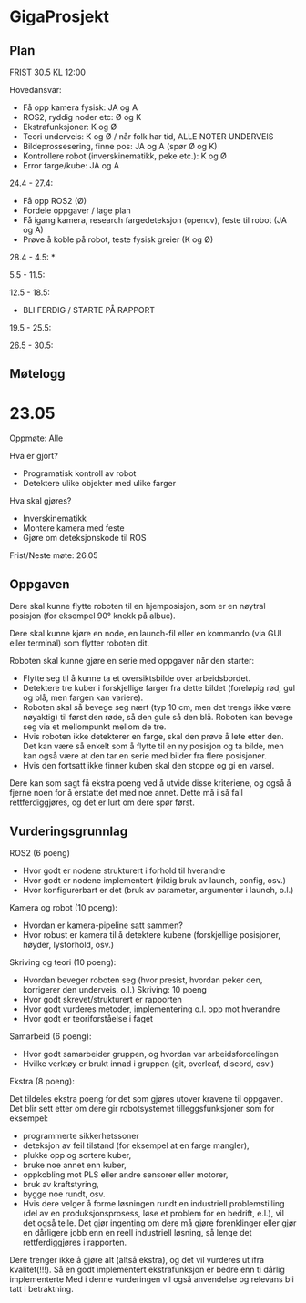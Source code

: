 # GigaProsjekt

## Plan

FRIST 30.5 KL 12:00

Hovedansvar: 
* Få opp kamera fysisk: JA og A
* ROS2, ryddig noder etc: Ø og K
* Ekstrafunksjoner: K og Ø
* Teori underveis: K og Ø / når folk har tid, ALLE NOTER UNDERVEIS
* Bildeprossesering, finne pos: JA og A (spør Ø og K)
* Kontrollere robot (inverskinematikk, peke etc.): K og Ø
* Error farge/kube: JA og A


24.4 - 27.4: 
* Få opp ROS2 (Ø)
* Fordele oppgaver / lage plan
* Få igang kamera, research fargedeteksjon (opencv), feste til robot (JA og A)
* Prøve å koble på robot, teste fysisk greier (K og Ø)

28.4 - 4.5:
* 

5.5 - 11.5:

12.5 - 18.5:
* BLI FERDIG / STARTE PÅ RAPPORT

19.5 - 25.5:

26.5 - 30.5:

## Møtelogg

# 23.05

Oppmøte: Alle

Hva er gjort?
* Programatisk kontroll av robot
* Detektere ulike objekter med ulike farger

Hva skal gjøres?
* Inverskinematikk
* Montere kamera med feste
* Gjøre om deteksjonskode til ROS

Frist/Neste møte: 26.05



## Oppgaven
Dere skal kunne flytte roboten til en hjemposisjon, som er en nøytral posisjon (for eksempel 90° knekk på albue). 

Dere skal kunne kjøre en node, en launch-fil eller en kommando (via GUI eller terminal) som flytter roboten dit.

Roboten skal kunne gjøre en serie med oppgaver når den starter:
* Flytte seg til å kunne ta et oversiktsbilde over arbeidsbordet.
* Detektere tre kuber i forskjellige farger fra dette bildet (foreløpig rød, gul og blå, men fargen kan variere).
* Roboten skal så bevege seg nært (typ 10 cm, men det trengs ikke være nøyaktig) til først den røde, så den gule så den blå. Roboten kan bevege seg via et mellompunkt mellom de tre.
* Hvis roboten ikke detekterer en farge, skal den prøve å lete etter den. Det kan være så enkelt som å flytte til en ny posisjon og ta bilde, men kan også være at den tar en serie med bilder fra flere posisjoner.
* Hvis den fortsatt ikke finner kuben skal den stoppe og gi en varsel.

Dere kan som sagt få ekstra poeng ved å utvide disse kriteriene, og også å fjerne noen for å erstatte det med noe annet. Dette må i så fall rettferdiggjøres, og det er lurt om dere spør først.


## Vurderingsgrunnlag

ROS2 (6 poeng)
* Hvor godt er nodene strukturert i forhold til hverandre
* Hvor godt er nodene implementert (riktig bruk av launch, config, osv.)
* Hvor konfigurerbart er det (bruk av parameter, argumenter i launch, o.l.)

Kamera og robot (10 poeng):
* Hvordan er kamera-pipeline satt sammen?
* Hvor robust er kamera til å detektere kubene (forskjellige posisjoner, høyder, lysforhold, osv.)

Skriving og teori (10 poeng):
* Hvordan beveger roboten seg (hvor presist, hvordan peker den, korrigerer den underveis, o.l.) Skriving: 10 poeng
* Hvor godt skrevet/strukturert er rapporten
* Hvor godt vurderes metoder, implementering o.l. opp mot hverandre
* Hvor godt er teoriforståelse i faget 

Samarbeid (6 poeng):
* Hvor godt samarbeider gruppen, og hvordan var arbeidsfordelingen
* Hvilke verktøy er brukt innad i gruppen (git, overleaf, discord, osv.) 

Ekstra (8 poeng):

Det tildeles ekstra poeng for det som gjøres utover kravene til oppgaven.
Det blir sett etter om dere gir robotsystemet tilleggsfunksjoner som for eksempel: 
* programmerte sikkerhetssoner
* deteksjon av feil tilstand (for eksempel at en farge mangler),
* plukke opp og sortere kuber,
* bruke noe annet enn kuber,
* oppkobling mot PLS eller andre sensorer eller motorer,
* bruk av kraftstyring,
* bygge noe rundt, osv.
* Hvis dere velger å forme løsningen rundt en industriell problemstilling (del av en produksjonsprosess, løse et problem for en bedrift, e.l.), vil det også telle.
Det gjør ingenting om dere må gjøre forenklinger eller gjør en dårligere jobb enn en reell industriell løsning, så lenge det rettferdiggjøres i rapporten.

Dere trenger ikke å gjøre alt (altså ekstra), og det vil vurderes ut ifra kvalitet(!!!). Så en godt implementert ekstrafunksjon er bedre enn ti dårlig implementerte
Med i denne vurderingen vil også anvendelse og relevans bli tatt i betraktning.
